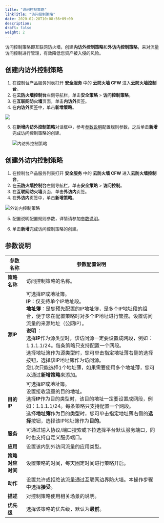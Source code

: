 ```yaml
---
title: "访问控制策略"
linkTitle: "访问控制策略"
date: 2020-02-28T10:08:56+09:00
description:
draft: false
weight: 2
---
```


访问控制策略即互联网防火墙，创建**内访外控制策略**和**外访内控制策略**，来对流量访问控制进行管理，有效降低您资产被入侵的风险。

## 创建内访外控制策略

1. 在控制台产品服务列表打开 **安全服务** 中的 **云防火墙 CFW** 进入**云防火墙控制台**。
2. 在**云防火墙控制台**左侧导航栏，单击**安全策略** > **访问控制策略**。
3. 在**互联网防火墙**页面，单击**内访外**页签。
4. 在**内访外**页签中，单击**新增策略**。

![](../_images/add_in.png)

5. 在**新增内访外控制策略**对话框中，参考[参数说明](/security/firewall/manual/cfw/#参数说明)配置规则参数，之后单击**新增**完成访问控制策略的创建。

   ![内访外控制策略](../_images/in_to_out.png)




## 创建外访内控制策略

1. 在控制台产品服务列表打开 **安全服务** 中的 **云防火墙 CFW** 进入**云防火墙控制台**。
2. 在**云防火墙控制台**左侧导航栏，单击**安全策略** > **访问控制**。
3. 在**互联网防火墙**页面，单击**外访内**页签。
4. 在**外访内**页签中，单击**新增策略**。

![外访内控制策略](../_images/out_to_in.png)

5. 配置说明配置规则参数，详情请参加[参数说明](/security/firewall/manual/cfw/#参数说明)。 		

6. 单击**新增**完成访问控制策略的创建。

## 参数说明

| 参数名称         | 参数配置说明                                                 |
| ---------------- | ------------------------------------------------------------ |
| **策略名称**     | 访问控制策略的名称。                                         |
| **源IP**         | 可选择IP或地址簿。<br />**IP**：仅支持单个IP地址段。<br />**地址簿**：是您预先配置的IP地址簿，是多个IP地址段的组合，便于您在配置策略时对多个IP地址进行管控。设置访问流量的来源地址（公网IP）。<br />**说明** ：<br />选择**IP**作为源类型时，该访问源一定要设置成网段，例如：1.1.1.1/24。每条策略只支持配置一个网段。 <br />选择地址簿作为源类型时，您可单击指定地址薄右侧的选择按钮，选择该IP地址簿作为访问源。<br />您1次只能选择1个地址薄，如果需要使用多个地址薄，您可以通过**新增策略**来添加。 |
| **目的IP**       | 可选择IP或地址簿。<br />设置接收流量的目的地址。<br />选择**IP**作为目的类型时，该目的地址一定要设置成网段，例如：1.1.1.1/24。每条策略只支持配置一个网段。<br />选择**地址簿**作为目的类型时，您可单击指定地址薄右侧的**选择**按钮，选择该IP地址簿作为**目的**。 |
| **服务**         | 可通过输入协议/端口搜索或下拉选择平台默认服务端口，同时也支持自定义服务端口。 |
| **应用**         | 设置该内到外访问流量的应用类型。                             |
| **策略对应时间** | 设置策略的时间，每天固定时间进行策略开启。                   |
| **动作**         | 设置允许或拒绝该流量通过互联网边界防火墙。本操作步骤中选择**接受**。 |
| **描述**         | 对控制策略使用相关场景的说明。                               |
| **优先级**       | 选择该策略的优先级，默认为**最前**。                         |